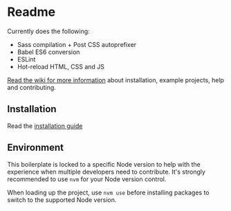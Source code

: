# Readme #
Currently does the following:

- Sass compilation + Post CSS autoprefixer
- Babel ES6 conversion
- ESLint
- Hot-reload HTML, CSS and JS

[Read the wiki for more information](https://gitlab.squiz.net/boilerplate/webpack-boilerplate/wikis/home) about installation, example projects, help and contributing.

## Installation

Read the [installation guide](https://gitlab.squiz.net/boilerplate/webpack-boilerplate/wikis/Installation)

## Environment

This boilerplate is locked to a specific Node version to help with the experience when multiple developers need to contribute. It's strongly recommended to use `nvm` for your Node version control.

When loading up the project, use `nvm use` before installing packages to switch to the supported Node version.
